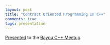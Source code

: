 ```yaml
---
layout: post
title: "Contract Oriented Programming in C++"
comments: true
tags: presentation
---
```


[Presented](/presentation/dbc-cpp.pdf) to the [Bayou C++ Meetup](https://www.meetup.com/bayou-cpp-meetup/).
